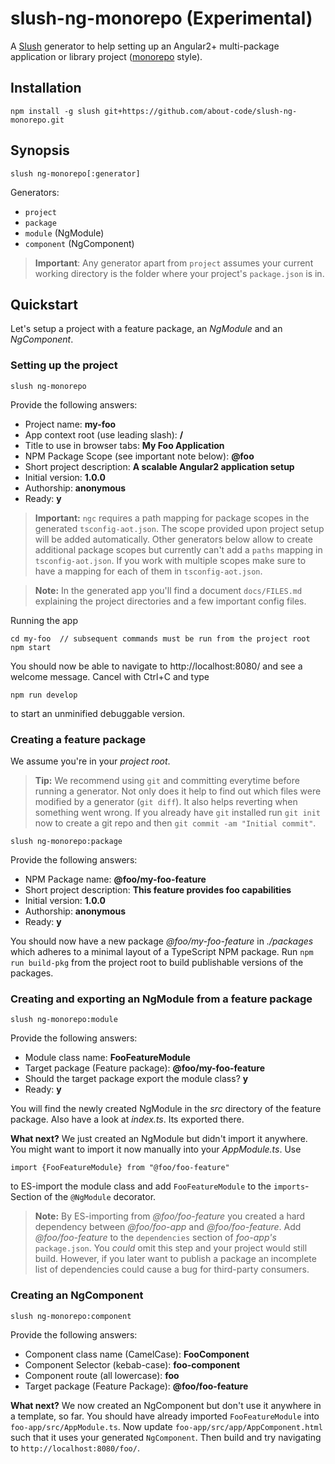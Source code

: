 # slush-ng-monorepo (Experimental)

A [Slush](https://github.com/slushjs/slush) generator to help setting up an
Angular2+ multi-package application or library project
([monorepo](https://github.com/lerna/lerna) style).

## Installation

```
npm install -g slush git+https://github.com/about-code/slush-ng-monorepo.git
```

## Synopsis
```
slush ng-monorepo[:generator]
```

Generators:

- `project`
- `package`
- `module` (NgModule)
- `component` (NgComponent)

> **Important**: Any generator apart from `project` assumes your current
> working directory is the folder where your project's `package.json` is in.

## Quickstart

Let's setup a project with a feature package, an *NgModule* and an *NgComponent*.

### Setting up the project

```
slush ng-monorepo
```

Provide the following answers:
- Project name: **my-foo**
- App context root (use leading slash): **/**
- Title to use in browser tabs: **My Foo Application**
- NPM Package Scope (see important note below): **@foo**
- Short project description: **A scalable Angular2 application setup**
- Initial version: **1.0.0**
- Authorship: **anonymous**
- Ready: **y**

> **Important:** `ngc` requires a path mapping for package scopes in the
> generated `tsconfig-aot.json`. The scope provided upon project setup will be
> added automatically. Other generators below allow to create additional package
> scopes but currently can't add a `paths` mapping in `tsconfig-aot.json`. If
> you work with multiple scopes make sure to have a mapping for each of them in
>`tsconfig-aot.json`.

> **Note:** In the generated app you'll find a document `docs/FILES.md` explaining
the project directories and a few important config files.

Running the app
```
cd my-foo  // subsequent commands must be run from the project root
npm start
```
You should now be able to navigate to http://localhost:8080/ and see a welcome
message. Cancel with Ctrl+C and type
```
npm run develop
```
to start an unminified debuggable version.

### Creating a feature package

We assume you're in your *project root*.

> **Tip:** We recommend using `git` and committing everytime before running a generator.
> Not only does it help to find out which files were modified by a generator (`git diff`).
> It also helps reverting when something went wrong. If you already have `git` installed
> run `git init` now to create a git repo and then `git commit -am "Initial commit"`.

```
slush ng-monorepo:package
```
Provide the following answers:
- NPM Package name: **@foo/my-foo-feature**
- Short project description: **This feature provides foo capabilities**
- Initial version: **1.0.0**
- Authorship: **anonymous**
- Ready: **y**

You should now have a new package *@foo/my-foo-feature* in *./packages* which
adheres to a minimal layout of a TypeScript NPM package. Run `npm run build-pkg`
from the project root to build publishable versions of the packages.

### Creating and exporting an NgModule from a feature package
```
slush ng-monorepo:module
```
Provide the following answers:
- Module class name: **FooFeatureModule**
- Target package (Feature package): **@foo/my-foo-feature**
- Should the target package export the module class? **y**
- Ready: **y**

You will find the newly created NgModule in the *src* directory of the feature
package. Also have a look at *index.ts*. Its exported there.

**What next?**
We just created an NgModule but didn't import it anywhere. You might want to import
it now manually into your *AppModule.ts*. Use
```
import {FooFeatureModule} from "@foo/foo-feature"
```
to ES-import the module class and add `FooFeatureModule` to the `imports`-Section
of the `@NgModule` decorator.

> **Note:** By ES-importing from *@foo/foo-feature* you created a hard dependency
> between *@foo/foo-app* and *@foo/foo-feature*. Add *@foo/foo-feature* to the
> `dependencies` section of *foo-app's* `package.json`. You *could* omit this
> step and your project would still build. However, if you later want to publish
> a package an incomplete list of dependencies could cause a bug for third-party
> consumers.

### Creating an NgComponent
```
slush ng-monorepo:component
```
Provide the following answers:
- Component class name (CamelCase): **FooComponent**
- Component Selector (kebab-case): **foo-component**
- Component route (all lowercase): **foo**
- Target package (Feature Package): **@foo/foo-feature**

**What next?**
We now created an NgComponent but don't use it anywhere in a template, so far.
You should have already imported `FooFeatureModule` into `foo-app/src/AppModule.ts`.
Now update `foo-app/src/app/AppComponent.html` such that it uses your generated
`NgComponent`. Then build and try navigating to `http://localhost:8080/foo/`.
